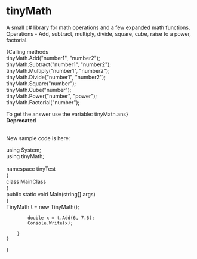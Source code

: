 # tinyMath
A small c# library for math operations and a few expanded math functions.
Operations - Add, subtract, multiply, divide, square, cube, raise to a power, factorial.

{Calling methods <br>
tinyMath.Add("number1", "number2"); <br>
tinyMath.Subtract("number1", "number2");<br>
tinyMath.Multiply("number1", "number2");<br>
tinyMath.Divide("number1", "number2");<br>
tinyMath.Square("number");<br>
tinyMath.Cube("number");<br>
tinyMath.Power("number", "power");<br>
tinyMath.Factorial("number");<br>

To get the answer use the variable: tinyMath.ans}<br> <b>Deprecated</b>

<br>
New sample code is here: <br>

using System;<br>
using tinyMath;<br>
<br>
namespace tinyTest<br>
{<br>
    class MainClass<br>
    {<br>
        public static void Main(string[] args)<br>
        {<br>
            TinyMath t = new TinyMath();<br>

            double x = t.Add(6, 7.6);
            Console.Write(x);

        }
    }
}
